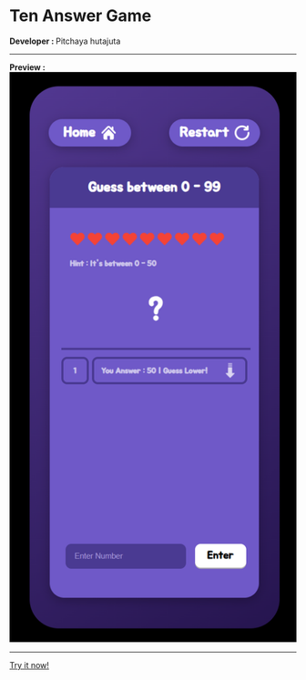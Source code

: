 <h1> Ten Answer Game </h1>
<b> Developer : </b> Pitchaya hutajuta <hr>
<b> Preview : </b><br>
<img src='./document/game-preview.png' alt='sample'><hr>
<a href="https://github.com/PitchayaHutajuta/PitchayaHutajuta.github.io/tree/main/TenAnswer"> Try it now!
